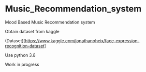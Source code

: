 # Music_Recommendation_system
Mood Based Music Recommendation system

Obtain dataset from kaggle

(Dataset)[https://www.kaggle.com/jonathanoheix/face-expression-recognition-dataset]

Use python 3.6

Work in progress
